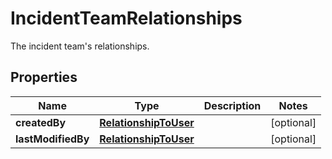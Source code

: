 

# IncidentTeamRelationships

The incident team's relationships.
## Properties

Name | Type | Description | Notes
------------ | ------------- | ------------- | -------------
**createdBy** | [**RelationshipToUser**](RelationshipToUser.md) |  |  [optional]
**lastModifiedBy** | [**RelationshipToUser**](RelationshipToUser.md) |  |  [optional]



